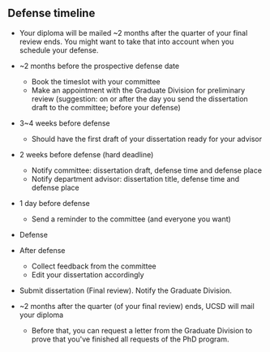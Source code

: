 ## Defense timeline

* Your diploma will be mailed ~2 months after the quarter of your final review ends. You might want to take that into account when you schedule your defense.

* ~2 months before the prospective defense date
  * Book the timeslot with your committee
  * Make an appointment with the Graduate Division for preliminary review (suggestion: on or after the day you send the dissertation draft to the committee; before your defense)

* 3~4 weeks before defense
  * Should have the first draft of your dissertation ready for your advisor

* 2 weeks before defense (hard deadline)
  * Notify committee: dissertation draft, defense time and defense place
  * Notify department advisor: dissertation title, defense time and defense place

* 1 day before defense
  * Send a reminder to the committee (and everyone you want)

* Defense

* After defense
  * Collect feedback from the committee
  * Edit your dissertation accordingly

* Submit dissertation (Final review). Notify the Graduate Division.

* ~2 months after the quarter (of your final review) ends, UCSD will mail your diploma
  * Before that, you can request a letter from the Graduate Division to prove that you've finished all requests of the PhD program.
